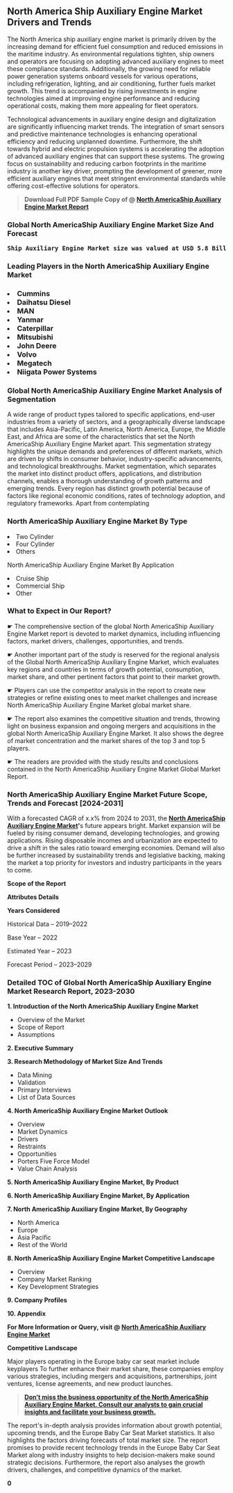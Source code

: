 <p> <h2>North America Ship Auxiliary Engine Market Drivers and Trends</h2><p>The North America ship auxiliary engine market is primarily driven by the increasing demand for efficient fuel consumption and reduced emissions in the maritime industry. As environmental regulations tighten, ship owners and operators are focusing on adopting advanced auxiliary engines to meet these compliance standards. Additionally, the growing need for reliable power generation systems onboard vessels for various operations, including refrigeration, lighting, and air conditioning, further fuels market growth. This trend is accompanied by rising investments in engine technologies aimed at improving engine performance and reducing operational costs, making them more appealing for fleet operators.</p><p>Technological advancements in auxiliary engine design and digitalization are significantly influencing market trends. The integration of smart sensors and predictive maintenance technologies is enhancing operational efficiency and reducing unplanned downtime. Furthermore, the shift towards hybrid and electric propulsion systems is accelerating the adoption of advanced auxiliary engines that can support these systems. The growing focus on sustainability and reducing carbon footprints in the maritime industry is another key driver, prompting the development of greener, more efficient auxiliary engines that meet stringent environmental standards while offering cost-effective solutions for operators.</p></p><blockquote id="" class=""><strong>Download Full PDF Sample Copy of @&nbsp;<a href="https://www.verifiedmarketreports.com/download-sample/?rid=304378&utm_source=GitHub-Jan&utm_medium=290" target="_blank">North AmericaShip Auxiliary Engine Market Report</a>&nbsp;&nbsp;</strong></blockquote><h3 id="" class=""><strong>Global&nbsp;North AmericaShip Auxiliary Engine Market Size And Forecast</strong></h3><pre class="reader-text-block__code-block"><strong>Ship Auxiliary Engine Market size was valued at USD 5.8 Billion in 2022 and is projected to reach USD 8.7 Billion by 2030, growing at a CAGR of 6.5% from 2024 to 2030.</strong></pre><h3 id="" class="">Leading Players in the&nbsp;North AmericaShip Auxiliary Engine Market</h3><h3 class=""></Li><Li>Cummins</Li><Li> Daihatsu Diesel</Li><Li> MAN</Li><Li> Yanmar</Li><Li> Caterpillar</Li><Li> Mitsubishi</Li><Li> John Deere</Li><Li> Volvo</Li><Li> Megatech</Li><Li> Niigata Power Systems</h3><h3 id="" class="">Global&nbsp;North AmericaShip Auxiliary Engine Market Analysis of Segmentation</h3><p id="" class="">A wide range of product types tailored to specific applications, end-user industries from a variety of sectors, and a geographically diverse landscape that includes Asia-Pacific, Latin America, North America, Europe, the Middle East, and Africa are some of the characteristics that set the North AmericaShip Auxiliary Engine Market apart. This segmentation strategy highlights the unique demands and preferences of different markets, which are driven by shifts in consumer behavior, industry-specific advancements, and technological breakthroughs. Market segmentation, which separates the market into distinct product offers, applications, and distribution channels, enables a thorough understanding of growth patterns and emerging trends. Every region has distinct growth potential because of factors like regional economic conditions, rates of technology adoption, and regulatory frameworks. Apart from contemplating</p><h3 id="" class="">North AmericaShip Auxiliary Engine Market&nbsp;By Type</h3><p></Li><Li>Two Cylinder</Li><Li> Four Cylinder</Li><Li> Others</p><div class="" data-test-id=""><p>North AmericaShip Auxiliary Engine Market&nbsp;By Application</p></div><p class=""></Li><Li>Cruise Ship</Li><Li> Commercial Ship</Li><Li> Other</p><div class="" data-test-id=""><h3><span class="">What to Expect in Our Report?</span></h3></div><div class="" data-test-id=""><p><span class="">☛ The comprehensive section of the global North AmericaShip Auxiliary Engine Market report is devoted to market dynamics, including influencing factors, market drivers, challenges, opportunities, and trends.</span></p></div><div class="" data-test-id=""><p><span class="">☛ Another important part of the study is reserved for the regional analysis of the Global North AmericaShip Auxiliary Engine Market, which evaluates key regions and countries in terms of growth potential, consumption, market share, and other pertinent factors that point to their market growth.</span></p></div><div class="" data-test-id=""><p><span class="">☛ Players can use the competitor analysis in the report to create new strategies or refine existing ones to meet market challenges and increase North AmericaShip Auxiliary Engine Market global market share.</span></p></div><div class="" data-test-id=""><p><span class="">☛ The report also examines the competitive situation and trends, throwing light on business expansion and ongoing mergers and acquisitions in the global North AmericaShip Auxiliary Engine Market. It also shows the degree of market concentration and the market shares of the top 3 and top 5 players.</span></p></div><div class="" data-test-id=""><p><span class="">☛ The readers are provided with the study results and conclusions contained in the North AmericaShip Auxiliary Engine Market Global Market Report.</span></p></div><div class="" data-test-id=""><h3><span class="">North AmericaShip Auxiliary Engine Market Future Scope, Trends and Forecast [2024-2031]</span></h3></div><div class="" data-test-id=""><p><span class="">With a forecasted CAGR of x.x% from 2024 to 2031, the <strong><a href="https://www.verifiedmarketreports.com/download-sample/?rid=304378&utm_source=GitHub-Jan&utm_medium=290" target="_blank">North AmericaShip Auxiliary Engine Market</a>'</strong>s future appears bright. Market expansion will be fueled by rising consumer demand, developing technologies, and growing applications. Rising disposable incomes and urbanization are expected to drive a shift in the sales ratio toward emerging economies. Demand will also be further increased by sustainability trends and legislative backing, making the market a top priority for investors and industry participants in the years to come.</span></p><p id="ember66" class="ember-view reader-text-block__paragraph"><strong>Scope of the Report</strong></p><p id="ember67" class="ember-view reader-text-block__paragraph"><strong>Attributes Details</strong></p><p id="ember68" class="ember-view reader-text-block__paragraph"><strong>Years Considered</strong></p><p id="ember69" class="ember-view reader-text-block__paragraph">Historical Data &ndash; 2019&ndash;2022</p><p id="ember70" class="ember-view reader-text-block__paragraph">Base Year &ndash; 2022</p><p id="ember71" class="ember-view reader-text-block__paragraph">Estimated Year &ndash; 2023</p><p id="ember72" class="ember-view reader-text-block__paragraph">Forecast Period &ndash; 2023&ndash;2029</p></div><h3 id="" class="">Detailed TOC of Global North AmericaShip Auxiliary Engine Market Research Report, 2023-2030</h3><p id="" class=""><strong>1. Introduction of the North AmericaShip Auxiliary Engine Market</strong></p><ul><li>Overview of the Market</li><li>Scope of Report</li><li>Assumptions</li></ul><p id="" class=""><strong>2. Executive Summary</strong></p><p id="" class=""><strong>3. Research Methodology of Market Size And Trends</strong></p><ul><li>Data Mining</li><li>Validation</li><li>Primary Interviews</li><li>List of Data Sources</li></ul><p id="" class=""><strong>4. North AmericaShip Auxiliary Engine Market Outlook</strong></p><ul><li>Overview</li><li>Market Dynamics</li><li>Drivers</li><li>Restraints</li><li>Opportunities</li><li>Porters Five Force Model</li><li>Value Chain Analysis</li></ul><p id="" class=""><strong>5. North AmericaShip Auxiliary Engine Market, By Product</strong></p><p id="" class=""><strong>6. North AmericaShip Auxiliary Engine Market, By Application</strong></p><p id="" class=""><strong>7. North AmericaShip Auxiliary Engine Market, By Geography</strong></p><ul><li>North America</li><li>Europe</li><li>Asia Pacific</li><li>Rest of the World</li></ul><p id="" class=""><strong>8. North AmericaShip Auxiliary Engine Market Competitive Landscape</strong></p><ul><li>Overview</li><li>Company Market Ranking</li><li>Key Development Strategies</li></ul><p id="" class=""><strong>9. Company Profiles</strong></p><p id="" class=""><strong>10. Appendix</strong></p><p><strong>For More Information or Query, visit&nbsp;@ <a href="https://www.verifiedmarketreports.com/product/ship-auxiliary-engine-market/" target="_blank">North AmericaShip Auxiliary Engine Market</a></strong></p><p id="ember61" class="ember-view reader-text-block__paragraph"><strong>Competitive Landscape</strong></p><p id="ember62" class="ember-view reader-text-block__paragraph">Major players operating in the Europe baby car seat market include keyplayers To further enhance their market share, these companies employ various strategies, including mergers and acquisitions, partnerships, joint ventures, license agreements, and new product launches.</p><blockquote id="ember63" class="ember-view reader-text-block__blockquote"><strong><a href="https://www.verifiedmarketreports.com/download-sample/?rid=304378&utm_source=GitHub-Jan&utm_medium=290" target="_blank">Don&rsquo;t miss the business opportunity of the North AmericaShip Auxiliary Engine Market. Consult our analysts to gain crucial insights and facilitate your business growth.</a></strong></blockquote><p id="ember64" class="ember-view reader-text-block__paragraph">The report's in-depth analysis provides information about growth potential, upcoming trends, and the Europe Baby Car Seat Market statistics. It also highlights the factors driving forecasts of total market size. The report promises to provide recent technology trends in the Europe Baby Car Seat Market along with industry insights to help decision-makers make sound strategic decisions. Furthermore, the report also analyses the growth drivers, challenges, and competitive dynamics of the market.</p><p class="ember-view reader-text-block__paragraph"><strong>0</strong></p>

